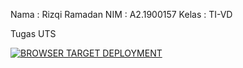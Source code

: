 Nama    : Rizqi Ramadan
NIM     : A2.1900157
Kelas   : TI-VD

Tugas UTS

[![BROWSER TARGET DEPLOYMENT](https://res.cloudinary.com/marcomontalbano/image/upload/v1637307376/video_to_markdown/images/google-drive--18hbQxB6RVZ6bI5kPads2AaYZXmrikPPf-c05b58ac6eb4c4700831b2b3070cd403.jpg)](https://drive.google.com/file/d/18hbQxB6RVZ6bI5kPads2AaYZXmrikPPf/view?usp=sharing "BROWSER TARGET DEPLOYMENT")